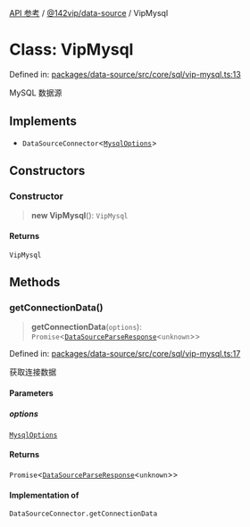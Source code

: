 [API 参考](../../../index.md) / [@142vip/data-source](../index.md) / VipMysql

# Class: VipMysql

Defined in: [packages/data-source/src/core/sql/vip-mysql.ts:13](https://github.com/142vip/core-x/blob/15d5bc9ef4bece78c0e60bdf074a2d245f625100/packages/data-source/src/core/sql/vip-mysql.ts#L13)

MySQL 数据源

## Implements

- `DataSourceConnector`\<[`MysqlOptions`](../interfaces/MysqlOptions.md)\>

## Constructors

### Constructor

> **new VipMysql**(): `VipMysql`

#### Returns

`VipMysql`

## Methods

### getConnectionData()

> **getConnectionData**(`options`): `Promise`\<[`DataSourceParseResponse`](../interfaces/DataSourceParseResponse.md)\<`unknown`\>\>

Defined in: [packages/data-source/src/core/sql/vip-mysql.ts:17](https://github.com/142vip/core-x/blob/15d5bc9ef4bece78c0e60bdf074a2d245f625100/packages/data-source/src/core/sql/vip-mysql.ts#L17)

获取连接数据

#### Parameters

##### options

[`MysqlOptions`](../interfaces/MysqlOptions.md)

#### Returns

`Promise`\<[`DataSourceParseResponse`](../interfaces/DataSourceParseResponse.md)\<`unknown`\>\>

#### Implementation of

`DataSourceConnector.getConnectionData`
